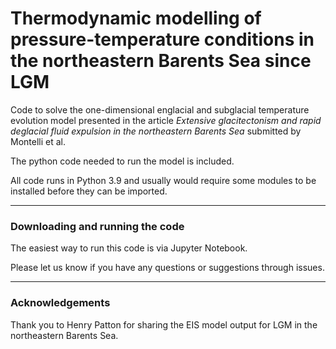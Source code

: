 # Thermodynamic modelling of pressure-temperature conditions in the northeastern Barents Sea since LGM

Code to solve the one-dimensional englacial and subglacial temperature evolution model presented in the article *Extensive glacitectonism and rapid deglacial fluid expulsion in the northeastern Barents Sea* submitted by Montelli et al.

The python code needed to run the model is included.

All code runs in Python 3.9 and usually would require some modules to be installed before they can be imported.

---

### Downloading and running the code

The easiest way to run this code is via Jupyter Notebook.


Please let us know if you have any questions or suggestions through issues.

---

### Acknowledgements

Thank you to Henry Patton for sharing the EIS model output for LGM in the northeastern Barents Sea.
